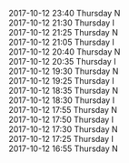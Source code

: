 2017-10-12 23:40 Thursday  N  
2017-10-12 21:30 Thursday  I  
2017-10-12 21:25 Thursday  N  
2017-10-12 21:05 Thursday  I  
2017-10-12 20:40 Thursday  N  
2017-10-12 20:35 Thursday  I  
2017-10-12 19:30 Thursday  N  
2017-10-12 19:25 Thursday  I  
2017-10-12 18:35 Thursday  N  
2017-10-12 18:30 Thursday  I  
2017-10-12 17:55 Thursday  N  
2017-10-12 17:50 Thursday  I  
2017-10-12 17:30 Thursday  N  
2017-10-12 17:25 Thursday  I  
2017-10-12 16:55 Thursday  N  
